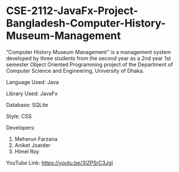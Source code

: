 # CSE-2112-JavaFx-Project-Bangladesh-Computer-History-Museum-Management
“Computer History Museum Management” is a management system developed by three students from the second year as a 2nd year 1st semester Object Oriented Programming project of the Department of Computer Science and Engineering, University of Dhaka. 

Language Used: Java

Library Used: JavaFx

Database: SQLite

Style: CSS

Developers: 
1. Meherun Farzana
2. Aniket Joarder
3. Himel Roy

YouTube Link: https://youtu.be/3IZPSrC3JgI 
